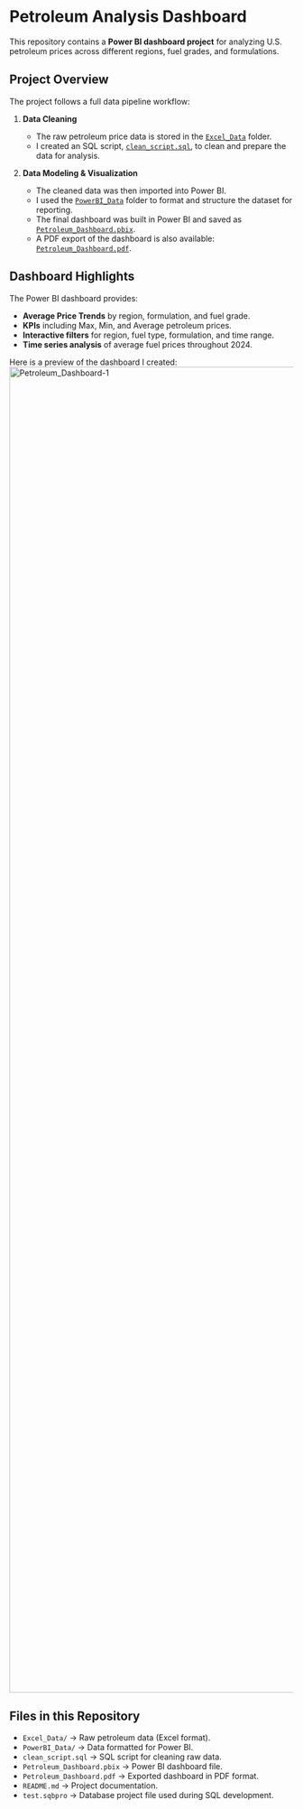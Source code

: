 # Petroleum Analysis Dashboard  

This repository contains a **Power BI dashboard project** for analyzing U.S. petroleum prices across different regions, fuel grades, and formulations.  

## Project Overview  
The project follows a full data pipeline workflow:  

1. **Data Cleaning**  
   - The raw petroleum price data is stored in the [`Excel_Data`](./Excel_Data) folder.  
   - I created an SQL script, [`clean_script.sql`](./clean_script.sql), to clean and prepare the data for analysis.  

2. **Data Modeling & Visualization**  
   - The cleaned data was then imported into Power BI.  
   - I used the [`PowerBI_Data`](./PowerBI_Data) folder to format and structure the dataset for reporting.  
   - The final dashboard was built in Power BI and saved as [`Petroleum_Dashboard.pbix`](./Petroleum_Dashboard.pbix).  
   - A PDF export of the dashboard is also available: [`Petroleum_Dashboard.pdf`](./Petroleum_Dashboard.pdf).  

## Dashboard Highlights  
The Power BI dashboard provides:  
- **Average Price Trends** by region, formulation, and fuel grade.  
- **KPIs** including Max, Min, and Average petroleum prices.  
- **Interactive filters** for region, fuel type, formulation, and time range.  
- **Time series analysis** of average fuel prices throughout 2024.  

Here is a preview of the dashboard I created: <img width="3745" height="2350" alt="Petroleum_Dashboard-1" src="https://github.com/user-attachments/assets/d2636684-07d6-43a9-8d7c-6687d8fb79c7" />

## Files in this Repository  
- `Excel_Data/` → Raw petroleum data (Excel format).  
- `PowerBI_Data/` → Data formatted for Power BI.  
- `clean_script.sql` → SQL script for cleaning raw data.  
- `Petroleum_Dashboard.pbix` → Power BI dashboard file.  
- `Petroleum_Dashboard.pdf` → Exported dashboard in PDF format.  
- `README.md` → Project documentation.  
- `test.sqbpro` → Database project file used during SQL development.  
